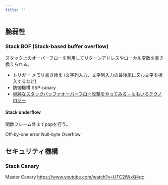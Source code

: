 ```yaml
---
title: ""
---
```


## 脆弱性
### Stack BOF (Stack-based buffer overflow)
スタック上のオーバーフローを利用してリターンアドレスやローカル変数を書き換えられる。
- トリガー
メモリ書き換え (文字列入力、文字列入力の最後尾にヌル文字を挿入するなど)
- 防御機構
SSP canary
- [単純なスタックバッファオーバーフロー攻撃をやってみる - ももいろテクノロジー](https://inaz2.hatenablog.com/entry/2014/03/14/151011)

#### Stack underflow
関数フレーム外までpopを行う。

Off-by-one error
Null-byte Overflow

## セキュリティ機構
### Stack Canary

Master Canary
https://www.youtube.com/watch?v=UTC2iWxQ4qc